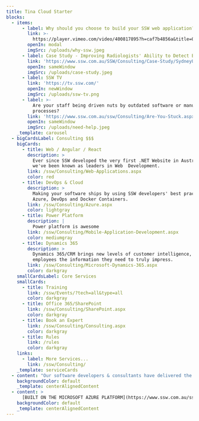 ```yaml
---
title: Tina Cloud Starter
blocks:
  - items:
      - label: Why should you choose to build your SSW web application?
        link: >-
          https://player.vimeo.com/video/400817895?h=caf7b4856a&title=0&byline=0&portrait=0&playsinline=0&autoplay=1&autopause=0&app_id=122963
        openIn: modal
        imgSrc: /uploads/why-ssw.jpeg
      - label: Case Study - Improving Radiologists' Ability to Detect Breast Cancer
        link: 'https://www.ssw.com.au/SSW/Consulting/Case-Study/SydneyUni.aspx'
        openIn: sameWindow
        imgSrc: /uploads/case-study.jpeg
      - label: SSW TV
        link: 'https://tv.ssw.com/'
        openIn: newWindow
        imgSrc: /uploads/ssw-tv.png
      - label: >-
          Are your staff being driven nuts by outdated software or manual
          processes?
        link: 'https://www.ssw.com.au/ssw/Consulting/Are-You-Stuck.aspx'
        openIn: sameWindow
        imgSrc: /uploads/need-help.jpeg
    _template: carousel
  - bigCardsLabel: Consulting $$$
    bigCards:
      - title: Web / Angular / React
        description: >
          Ever since SSW developed the very first .NET Website in Australia,
          we've been known as leaders in Web  Development.
        link: /ssw/Consulting/Web-Applications.aspx
        color: red
      - title: DevOps & Cloud
        description: >
          Making your software ships by using SSW developers' best practices in
          Azure, DevOps and Docker Containers.
        link: /ssw/Consulting/Azure.aspx
        color: lightgray
      - title: Power Platform
        description: |
          Power platform is awesome
        link: /ssw/Consulting/Mobile-Application-Development.aspx
        color: mediumgray
      - title: Dynamics 365
        description: >
          Dynamics 365/CRM brings new levels of customer intelligence, providing
          employees the information they need to truly impress.
        link: /ssw/Consulting/Microsoft-Dynamics-365.aspx
        color: darkgray
    smallCardsLabel: Core Services
    smallCards:
      - title: Training
        link: /ssw/Events/?tech=all&type=all
        color: darkgray
      - title: Office 365/SharePoint
        link: /ssw/Consulting/SharePoint.aspx
        color: darkgray
      - title: Book an Expert
        link: /ssw/Consulting/Consulting.aspx
        color: darkgray
      - title: Rules
        link: /rules
        color: darkgray
    links:
      - label: More Services...
        link: /ssw/Consulting/
    _template: serviceCards
  - content: "Our software developers & consultants have delivered the best in the business to more than 1,400 clients in 15 countries. [Read more about us](https://www.ssw.com.au/ssw/company/AboutUs.aspx)"
    backgroundColor: default
    _template: centerAlignedContent
  - content: >
      [BUILT ON THE MICROSOFT AZURE PLATFORM](https://www.ssw.com.au/ssw/Consulting/Azure.aspx)
    backgroundColor: default
    _template: centerAlignedContent
---
```


